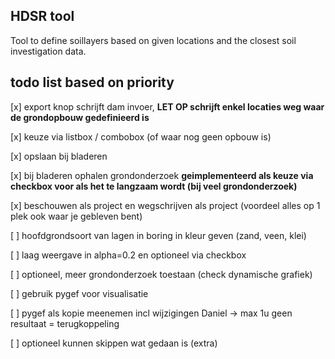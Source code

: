 ## HDSR tool

Tool to define soillayers based on given locations and the closest soil investigation data.

## todo list based on priority

[x] export knop schrijft dam invoer, **LET OP schrijft enkel locaties weg waar de grondopbouw gedefinieerd is**

[x] keuze via listbox / combobox (of waar nog geen opbouw is)

[x] opslaan bij bladeren

[x] bij bladeren ophalen grondonderzoek **geimplementeerd als keuze via checkbox voor als het te langzaam wordt (bij veel grondonderzoek)**

[x] beschouwen als project en wegschrijven als project (voordeel alles op 1 plek ook waar je gebleven bent)

[ ] hoofdgrondsoort van lagen in boring in kleur geven (zand, veen, klei)

[ ] laag weergave in alpha=0.2 en optioneel via checkbox

[ ] optioneel, meer grondonderzoek toestaan (check dynamische grafiek)

[ ] gebruik pygef voor visualisatie

[ ] pygef als kopie meenemen incl wijzigingen Daniel -> max 1u geen resultaat = terugkoppeling

[ ] optioneel kunnen skippen wat gedaan is (extra)
